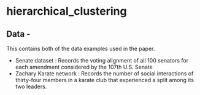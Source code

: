 # hierarchical_clustering

## Data -

This contains both of the data examples used in the paper.
- Senate dataset : Records the voting alignment of all 100 senators for each amendment considered by the 107th U.S. Senate
- Zachary Karate network : Records the number of social interactions of thirty-four members in a karate club that experienced a split among its two leaders.
